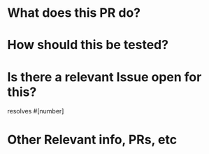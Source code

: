 <!--- markdownlint-disable MD041 -->
# What does this PR do?
<!--- Brief explanation of the code or documentation change you've made -->


# How should this be tested?
<!--- Automated tests are preferred, but not always doable - especially for infrastructure. Include commands to run your new feature, and also post-run commands to validate that it worked. (please use code blocks to format code samples) -->


# Is there a relevant Issue open for this?
<!--- Provide a link to any open issues that describe the problem you are solving. -->
resolves #[number]


# Other Relevant info, PRs, etc
<!--- Please provide link to other PRs that may be related (blocking, resolves, etc. etc.) -->

